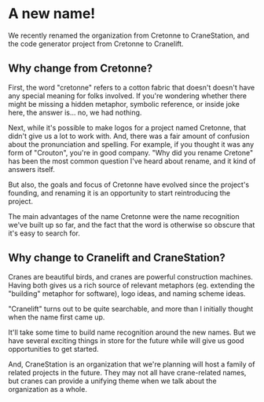 # A new name!

We recently renamed the organization from Cretonne to CraneStation, and the code generator project from Cretonne to Cranelift.

## Why change from Cretonne?

First, the word "cretonne" refers to a cotton fabric that doesn't doesn't have
any special meaning for folks involved. If you're wondering whether there
might be missing a hidden metaphor, symbolic reference, or inside joke here,
the answer is... no, we had nothing.

Next, while it's possible to make logos for a project named Cretonne, that
didn't give us a lot to work with. And, there was a fair amount of confusion
about the pronunciation and spelling. For example, if you thought it was any
form of "Crouton", you're in good company. "Why did you rename Cretone" has
been the most common question I've heard about rename, and it kind of
answers itself.

But also, the goals and focus of Cretonne have evolved since the project's
founding, and renaming it is an opportunity to start reintroducing the
project.

The main advantages of the name Cretonne were the name recognition we've
built up so far, and the fact that the word is otherwise so obscure that
it's easy to search for.

## Why change to Cranelift and CraneStation?

Cranes are beautiful birds, and cranes are powerful construction machines.
Having both gives us a rich source of relevant metaphors (eg. extending the
"building" metaphor for software), logo ideas, and naming scheme ideas.

"Cranelift" turns out to be quite searchable, and more than I initially
thought when the name first came up.

It'll take some time to build name recognition around the new names. But
we have several exciting things in store for the future while will give us
good opportunities to get started.

And, CraneStation is an organization that we're planning will host a family
of related projects in the future. They may not all have crane-related
names, but cranes can provide a unifying theme when we talk about the
organization as a whole.

